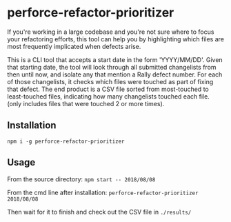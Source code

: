 # perforce-refactor-prioritizer

If you're working in a large codebase and you're not sure where to focus your refactoring efforts, this tool can help you by highlighting which files are most frequently implicated when defects arise.

This is a CLI tool that accepts a start date in the form 'YYYY/MM/DD'. Given that starting date, the tool will look through all submitted changelists from then until now, and isolate any that mention a Rally defect number. For each of those changelists, it checks which files were touched as part of fixing that defect. The end product is a CSV file sorted from most-touched to least-touched files, indicating how many changelists touched each file. (only includes files that were touched 2 or more times).

## Installation
`npm i -g perforce-refactor-prioritizer`

## Usage
From the source directory:
`npm start -- 2018/08/08`

From the cmd line after installation:
`perforce-refactor-prioritizer 2018/08/08`

Then wait for it to finish and check out the CSV file in `./results/`
